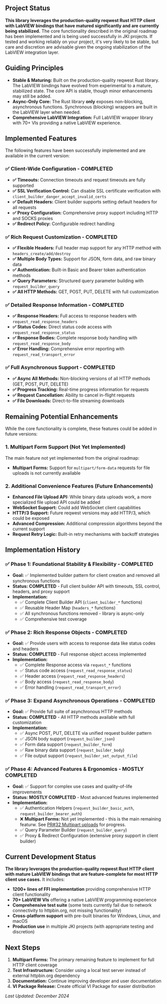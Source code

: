 ## Project Status

**This library leverages the production-quality reqwest Rust HTTP client with LabVIEW bindings that have matured significantly and are currently being stabilized.** The core functionality described in the original roadmap has been implemented and is being used successfully in JKI projects. If tested and working reliably on your project, it's very likely to be stable, but care and discretion are advisable given the ongoing stabilization of the LabVIEW integration layer.

## Guiding Principles

*   **Stable & Maturing:** Built on the production-quality reqwest Rust library. The LabVIEW bindings have evolved from experimental to a mature, stabilized state. The core API is stable, though minor enhancements may still be added.
*   **Async-Only Core:** The Rust library **only** exposes non-blocking, asynchronous functions. Synchronous (blocking) wrappers are built in the LabVIEW layer when needed.
*   **Comprehensive LabVIEW Integration:** Full LabVIEW wrapper library with 70+ VIs providing a native LabVIEW experience.

## Implemented Features

The following features have been successfully implemented and are available in the current version:

### ✅ **Client-Wide Configuration - COMPLETED**

- **✅ Timeouts:** Connection timeouts and request timeouts are fully supported
- **✅ SSL Verification Control:** Can disable SSL certificate verification with `client_builder_danger_accept_invalid_certs`
- **✅ Default Headers:** Client builder supports setting default headers for all requests
- **✅ Proxy Configuration:** Comprehensive proxy support including HTTP and SOCKS proxies
- **✅ Redirect Policy:** Configurable redirect handling

### ✅ **Rich Request Customization - COMPLETED**

- **✅ Flexible Headers:** Full header map support for any HTTP method with `headers_create/add/destroy`
- **✅ Multiple Body Types:** Support for JSON, form data, and raw binary data
- **✅ Authentication:** Built-in Basic and Bearer token authentication methods
- **✅ Query Parameters:** Structured query parameter building with `request_builder_query`
- **✅ All HTTP Methods:** GET, POST, PUT, DELETE with full customization

### ✅ **Detailed Response Information - COMPLETED**

- **✅ Response Headers:** Full access to response headers with `request_read_response_headers`
- **✅ Status Codes:** Direct status code access with `request_read_response_status`
- **✅ Response Bodies:** Complete response body handling with `request_read_response_body`
- **✅ Error Handling:** Comprehensive error reporting with `request_read_transport_error`

### ✅ **Full Asynchronous Support - COMPLETED**

- **✅ Async All Methods:** Non-blocking versions of all HTTP methods (GET, POST, PUT, DELETE)
- **✅ Progress Tracking:** Real-time progress information for requests
- **✅ Request Cancellation:** Ability to cancel in-flight requests
- **✅ File Downloads:** Direct-to-file streaming downloads

## Remaining Potential Enhancements

While the core functionality is complete, these features could be added in future versions:

### 1. **Multipart Form Support** (Not Yet Implemented)

The main feature not yet implemented from the original roadmap:

*   **Multipart Forms:** Support for `multipart/form-data` requests for file uploads is not currently available

### 2. **Additional Convenience Features** (Future Enhancements)

*   **Enhanced File Upload API:** While binary data uploads work, a more specialized file upload API could be added
*   **WebSocket Support:** Could add WebSocket client capabilities
*   **HTTP/3 Support:** Future reqwest versions may add HTTP/3, which could be exposed
*   **Advanced Compression:** Additional compression algorithms beyond the current support
*   **Request Retry Logic:** Built-in retry mechanisms with backoff strategies

## Implementation History

### ✅ Phase 1: Foundational Stability & Flexibility - **COMPLETED**
*   **Goal:** ✅ Implemented builder pattern for client creation and removed all synchronous functions
*   **Status:** **COMPLETED** - Full client builder API with timeouts, SSL control, headers, and proxy support
*   **Implementation:**
    - ✅ Complete Client Builder API (`client_builder_*` functions)
    - ✅ Reusable Header Map (`headers_*` functions)  
    - ✅ All synchronous functions removed - library is async-only
    - ✅ Comprehensive test coverage

### ✅ Phase 2: Rich Response Objects - **COMPLETED**
*   **Goal:** ✅ Provide users with access to response data like status codes and headers
*   **Status:** **COMPLETED** - Full response object access implemented
*   **Implementation:**
    - ✅ Complete Response access via `request_*` functions
    - ✅ Status code access (`request_read_response_status`)
    - ✅ Header access (`request_read_response_headers`)
    - ✅ Body access (`request_read_response_body`)
    - ✅ Error handling (`request_read_transport_error`)

### ✅ Phase 3: Expand Asynchronous Operations - **COMPLETED**
*   **Goal:** ✅ Provide full suite of asynchronous HTTP methods
*   **Status:** **COMPLETED** - All HTTP methods available with full customization
*   **Implementation:**
    - ✅ Async POST, PUT, DELETE via unified request builder pattern
    - ✅ JSON body support (`request_builder_json`)
    - ✅ Form data support (`request_builder_form`)  
    - ✅ Raw binary data support (`request_builder_body`)
    - ✅ File output support (`request_builder_set_output_file`)

### ✅ Phase 4: Advanced Features & Ergonomics - **MOSTLY COMPLETED**
*   **Goal:** ✅ Support for complex use cases and quality-of-life improvements  
*   **Status:** **MOSTLY COMPLETED** - Most advanced features implemented
*   **Implementation:**
    - ✅ Authentication Helpers (`request_builder_basic_auth`, `request_builder_bearer_auth`)
    - ❌ **Multipart Forms:** Not yet implemented - this is the main remaining featurw. See [PR#32 Multipart uploads](https://github.com/JKISoftware/reqwest-rs-labview/pull/32) for progress.
    - ✅ Query Parameter Builder (`request_builder_query`)
    - ✅ Proxy & Redirect Configuration (extensive proxy support in client builder)

## Current Development Status

**The library leverages the production-quality reqwest Rust HTTP client with mature LabVIEW bindings that are feature-complete for most HTTP client use cases.** It includes:

- **1200+ lines of FFI implementation** providing comprehensive HTTP client functionality
- **70+ LabVIEW VIs** offering a native LabVIEW programming experience  
- **Comprehensive test suite** (some tests currently fail due to network connectivity to httpbin.org, not missing functionality)
- **Cross-platform support** with pre-built binaries for Windows, Linux, and macOS
- **Production use** in multiple JKI projects (with appropriate testing and discretion)

## Next Steps

1. **Multipart Forms:** The primary remaining feature to implement for full HTTP client coverage
2. **Test Infrastructure:** Consider using a local test server instead of external httpbin.org dependency
3. **Documentation:** Continue improving developer and user documentation
4. **VI Package Release:** Create official VI Package for easier distribution

*Last Updated: December 2024*
